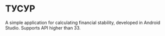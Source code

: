 # ТУСУР
A simple application for calculating financial stability, developed in Android Studio. Supports API higher than 33.
